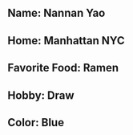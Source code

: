 ## Name: Nannan Yao ##

## Home: Manhattan NYC ##

## Favorite Food: Ramen ##

## Hobby: Draw ##

## Color: Blue ##
